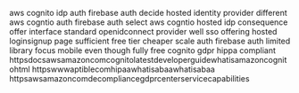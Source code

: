 aws cognito idp auth firebase auth decide hosted identity provider different aws cogntio auth firebase auth select aws cogntio hosted idp consequence offer interface standard openidconnect provider well sso offering hosted loginsignup page sufficient free tier cheaper scale auth firebase auth limited library focus mobile even though fully free cognito gdpr hippa compliant httpsdocsawsamazoncomcognitolatestdeveloperguidewhatisamazoncognitohtml httpswwwaptiblecomhipaawhatisabaawhatisabaa httpsawsamazoncomdecompliancegdprcenterservicecapabilities